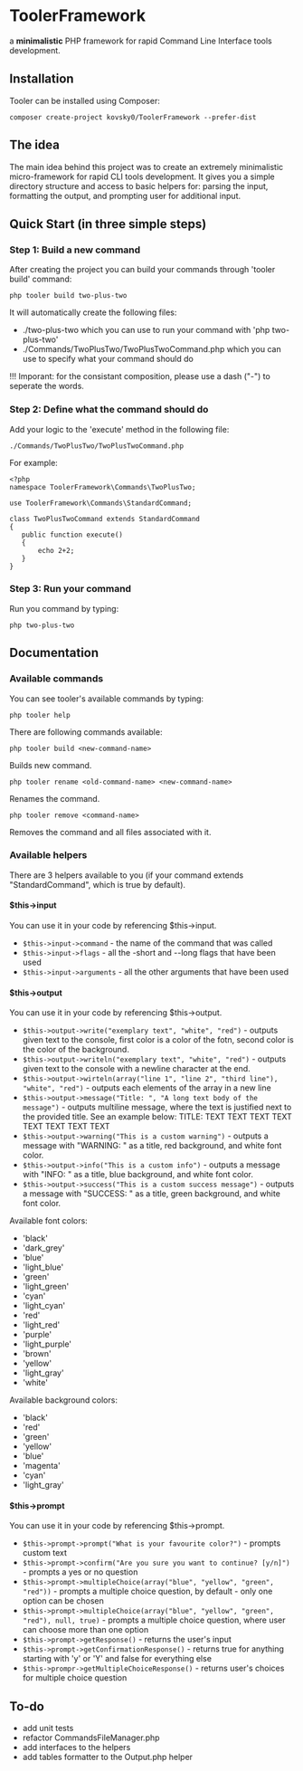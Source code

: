 # ToolerFramework
a **minimalistic** PHP framework for rapid Command Line Interface tools development.

## Installation
Tooler can be installed using Composer:

```
composer create-project kovsky0/ToolerFramework --prefer-dist
```
## The idea
The main idea behind this project was to create an extremely minimalistic micro-framework for rapid CLI tools development.
It gives you a simple directory structure and access to basic helpers for: parsing the input, formatting the output, and prompting user for additional input.

## Quick Start (in three simple steps) 

### Step 1: Build a new command
After creating the project you can build your commands through 'tooler build' command:
```
php tooler build two-plus-two
```
It will automatically create the following files: 
 - ./two-plus-two which you can use to run your command with 'php two-plus-two'
 - ./Commands/TwoPlusTwo/TwoPlusTwoCommand.php which you can use to specify what your command should do
 
!!! Imporant: for the consistant composition, please use a dash ("-") to seperate the words.
 
 ### Step 2: Define what the command should do
 Add your logic to the 'execute' method in the following file:
 ```
 ./Commands/TwoPlusTwo/TwoPlusTwoCommand.php
 ```
 For example: 
 ```
<?php
namespace ToolerFramework\Commands\TwoPlusTwo;

use ToolerFramework\Commands\StandardCommand;

class TwoPlusTwoCommand extends StandardCommand
{
    public function execute()
    {
        echo 2+2;
    }
}
 ```
 
 ### Step 3: Run your command
 Run you command by typing:
 ```
 php two-plus-two
 ```
 
 ## Documentation
 
 ### Available commands
 You can see tooler's available commands by typing:
 ```
 php tooler help
 ```
 
 There are following commands available:
```
php tooler build <new-command-name>
```
Builds new command.

```
php tooler rename <old-command-name> <new-command-name>
```
Renames the command.

```
php tooler remove <command-name>
```
Removes the command and all files associated with it.

### Available helpers
There are 3 helpers available to you (if your command extends "StandardCommand", which is true by default).

#### $this->input
You can use it in your code by referencing $this->input.
- `$this->input->command` - the name of the command that was called
- `$this->input->flags` - all the -short and --long flags that have been used
- `$this->input->arguments` - all the other arguments that have been used

#### $this->output
You can use it in your code by referencing $this->output.
- `$this->output->write("exemplary text", "white", "red")` - outputs given text to the console, first color is a color of the fotn, second color is the color of the background.
- `$this->output->writeln("exemplary text", "white", "red")` - outputs given text to the console with a newline character at the end.
- `$this->output->wirteln(array("line 1", "line 2", "third line"), "white", "red")` - outputs each elements of the array in a new line
- `$this->output->message("Title: ", "A long text body of the message")` - outputs multiline message, where the text is justified next to the provided title. See an example below:
              TITLE: TEXT TEXT TEXT TEXT
                     TEXT TEXT TEXT TEXT 
- `$this->output->warning("This is a custom warning")` - outputs a message with "WARNING: " as a title, red background, and white font color.
- `$this->output->info("This is a custom info")` - outputs a message with "INFO: " as a title, blue background, and white font color.
- `$this->output->success("This is a custom success message")` - outputs a message with "SUCCESS: " as a title, green background, and white font color.
                     
Available font colors:
* 'black'
* 'dark_grey'
* 'blue'
* 'light_blue'
* 'green'
* 'light_green'
* 'cyan'
* 'light_cyan'
* 'red'
* 'light_red'
* 'purple'
* 'light_purple'
* 'brown'
* 'yellow'
* 'light_gray'
* 'white'

Available background colors:
* 'black'
* 'red'
* 'green'
* 'yellow'
* 'blue'
* 'magenta'
* 'cyan'
* 'light_gray'

#### $this->prompt
You can use it in your code by referencing $this->prompt.
- `$this->prompt->prompt("What is your favourite color?")` - prompts custom text
- `$this->prompt->confirm("Are you sure you want to continue? [y/n]")` - prompts a yes or no question
- `$this->prompt->multipleChoice(array("blue", "yellow", "green", "red"))` - prompts a multiple choice question, by default - only one option can be chosen
- `$this->prompt->multipleChoice(array("blue", "yellow", "green", "red"), null, true)` - prompts a multiple choice question, where user can choose more than one option
- `$this->prompt->getResponse()` - returns the user's input
- `$this->prompt->getConfirmationResponse()` - returns true for anything starting with 'y' or 'Y' and false for everything else
- `$this->prompr->getMultipleChoiceResponse()` - returns user's choices for multiple choice question 



## To-do
- add unit tests
- refactor CommandsFileManager.php
- add interfaces to the helpers
- add tables formatter to the Output.php helper
